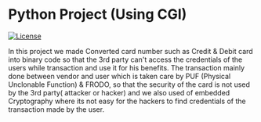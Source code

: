 # Python Project (Using CGI)
[![License](https://img.shields.io/badge/License-MIT.0-red.svg)](https://opensource.org/licenses/MIT)

In this project we made Converted card number such as Credit & Debit card into binary code so that the 3rd party can't access the credentials of the users while transaction and use it for his benefits. 
The transaction mainly done between vendor and user which is taken care by PUF (Physical Unclonable Function) & FRODO, so that the security of the card is not used by the 3rd party( attacker or hacker) and we also used of embedded Cryptography where its not easy for the hackers to find credentials of the transaction made by the user. 
